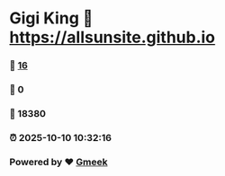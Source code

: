 # Gigi King :link: https://allsunsite.github.io 
### :page_facing_up: [16](https://allsunsite.github.io/tag.html) 
### :speech_balloon: 0 
### :hibiscus: 18380 
### :alarm_clock: 2025-10-10 10:32:16 
### Powered by :heart: [Gmeek](https://github.com/Meekdai/Gmeek)
